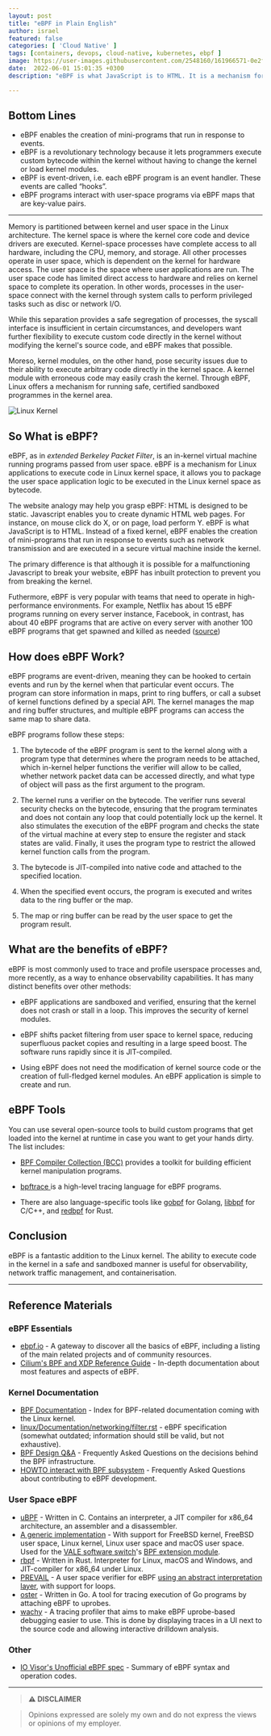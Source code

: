 ```yaml
---
layout: post
title: "eBPF in Plain English"
author: israel
featured: false
categories: [ 'Cloud Native' ]
tags: [containers, devops, cloud-native, kubernetes, ebpf ]
image: https://user-images.githubusercontent.com/2548160/161966571-0e2f2d03-9cc3-499e-b45d-04813ff9d91e.jpeg
date:  2022-06-01 15:01:35 +0300
description: "eBPF is what JavaScript is to HTML. It is a mechanism for Linux applications to execute code in Linux kernel space..."

---
```

  
## Bottom Lines
 
- eBPF enables the creation of mini-programs that run in response to events.
- eBPF is a revolutionary technology because it lets programmers execute custom bytecode within the kernel without having to change the kernel or load kernel modules.
- eBPF is event-driven, i.e. each eBPF program is an event handler. These events are called “hooks”.
- eBPF programs interact with user-space programs via eBPF maps that are key-value pairs.

---

Memory is partitioned between kernel and user space in the Linux architecture. The kernel space is where the kernel core code and device drivers are executed. Kernel-space processes have complete access to all hardware, including the CPU, memory, and storage. All other processes operate in user space, which is dependent on the kernel for hardware access. The user space is the space where user applications are run. The user space code has limited direct access to hardware and relies on kernel space to complete its operation. In other words,  processes in the user-space connect with the kernel through system calls to perform privileged tasks such as disc or network I/O.

While this separation provides a safe segregation of processes, the syscall interface is insufficient in certain circumstances, and developers want further flexibility to execute custom code directly in the kernel without modifying the kernel's source code, and eBPF makes that possible. 

Moreso, kernel modules, on the other hand, pose security issues due to their ability to execute arbitrary code directly in the kernel space. A kernel module with erroneous code may easily crash the kernel. Through eBPF, Linux offers a mechanism for running safe, certified sandboxed programmes in the kernel area.

  <p class="aligncenter">
<img class="lazyimg" alt="Linux Kernel" src="https://user-images.githubusercontent.com/2548160/161970884-4be032c9-bfe6-4eb3-a7a0-08cba88de96a.png"/> 
<br>
</p>

## So What is eBPF?

eBPF, as in _extended Berkeley Packet Filter_, is an in-kernel virtual machine running programs passed from user space. eBPF is a mechanism for Linux applications to execute code in Linux kernel space, it allows you to package the user space application logic to be executed in the Linux kernel space as bytecode. 

The website analogy may help you grasp eBPF: HTML is designed to be static. Javascript enables you to create dynamic HTML web pages. For instance, on mouse click do X, or on page, load perform Y. eBPF is what JavaScript is to HTML. Instead of a fixed kernel, eBPF enables the creation of mini-programs that run in response to events such as network transmission and are executed in a secure virtual machine inside the kernel.

The primary difference is that although it is possible for a malfunctioning Javascript to break your website, eBPF has inbuilt protection to prevent you from breaking the kernel.

Futhermore, eBPF is very popular with teams that need to operate in high-performance environments. For example, Netflix has about 15 eBPF programs running on every server instance, Facebook, in contrast, has about 40 eBPF programs that are active on every server with another 100 eBPF programs that get spawned and killed as needed (<a href="https://www.brendangregg.com/blog/2019-12-02/bpf-a-new-type-of-software.html">source</a>)

## How does eBPF Work?

eBPF programs are event-driven, meaning they can be hooked to certain events and run by the kernel when that particular event occurs. The program can store information in maps, print to ring buffers, or call a subset of kernel functions defined by a special API. The kernel manages the map and ring buffer structures, and multiple eBPF programs can access the same map to share data.


eBPF programs follow these steps:

1. The bytecode of the eBPF program is sent to the kernel along with a program type that determines where the program needs to be attached, which in-kernel helper functions the verifier will allow to be called, whether network packet data can be accessed directly, and what type of object will pass as the first argument to the program.

  

2. The kernel runs a verifier on the bytecode. The verifier runs several security checks on the bytecode, ensuring that the program terminates and does not contain any loop that could potentially lock up the kernel. It also stimulates the execution of the eBPF program and checks the state of the virtual machine at every step to ensure the register and stack states are valid. Finally, it uses the program type to restrict the allowed kernel function calls from the program.

  

3. The bytecode is JIT-compiled into native code and attached to the specified location.

  

4. When the specified event occurs, the program is executed and writes data to the ring buffer or the map.
  

5. The map or ring buffer can be read by the user space to get the program result.


## What are the benefits of eBPF? 

eBPF is most commonly used to trace and profile userspace processes and, more recently, as a way to enhance observability capabilities. It has many distinct benefits over other methods:

- eBPF applications are sandboxed and verified, ensuring that the kernel does not crash or stall in a loop. This improves the security of kernel modules.

- eBPF shifts packet filtering from user space to kernel space, reducing superfluous packet copies and resulting in a large speed boost. The software runs rapidly since it is JIT-compiled.

- Using eBPF does not need the modification of kernel source code or the creation of full-fledged kernel modules. An eBPF application is simple to create and run.


## eBPF Tools

You can use several open-source tools to build custom programs that get loaded into the kernel at runtime in case you want to get your hands dirty. The list includes:

-  <a  href="https://www.containiq.com/post/bcc-tools"  target="_blank"> BPF Compiler Collection (BCC)</a> provides a toolkit for building efficient kernel manipulation programs.

-  <a  href="https://github.com/ajor/bpftrace"  target="_blank"> bpftrace </a> is a high-level tracing language for eBPF programs.

- There are also language-specific tools like <a  href="https://github.com/iovisor/gobpf">gobpf</a> for Golang, <a  href="https://www.containiq.com/post/libbpf">libbpf</a> for C/C++, and <a  href="https://github.com/ingraind/redbpf">redbpf</a> for Rust.


## Conclusion

eBPF is a fantastic addition to the Linux kernel. The ability to execute code in the kernel in a safe and sandboxed manner is useful for observability, network traffic management, and containerisation.

---
  
## Reference Materials

### eBPF Essentials

- [ebpf.io](https://ebpf.io/) - A gateway to discover all the basics of eBPF, including a listing of the main related projects and of community resources.
- [Cilium's BPF and XDP Reference Guide](http://docs.cilium.io/en/latest/bpf/) - In-depth documentation about most features and aspects of eBPF.

### Kernel Documentation

- [BPF Documentation](https://www.kernel.org/doc/html/latest/bpf/index.html) - Index for BPF-related documentation coming with the Linux kernel.
- [linux/Documentation/networking/filter.rst](https://git.kernel.org/pub/scm/linux/kernel/git/torvalds/linux.git/tree/Documentation/networking/filter.rst) - eBPF specification (somewhat outdated; information should still be valid, but not exhaustive).
- [BPF Design Q&A](https://www.kernel.org/doc/html/latest/bpf/bpf_design_QA.html) - Frequently Asked Questions on the decisions behind the BPF infrastructure.
- [HOWTO interact with BPF subsystem](https://www.kernel.org/doc/html/latest/bpf/bpf_devel_QA.html) - Frequently Asked Questions about contributing to eBPF development.

### User Space eBPF

- [uBPF](https://github.com/iovisor/ubpf/) - Written in C. Contains an interpreter, a JIT compiler for x86_64 architecture, an assembler and a disassembler.
- [A generic implementation](https://github.com/YutaroHayakawa/generic-ebpf) - With support for FreeBSD kernel, FreeBSD user space, Linux kernel, Linux user space and macOS user space. Used for the [VALE software switch](https://www.unix.com/man-page/freebsd/4/vale/)'s [BPF extension module](https://github.com/YutaroHayakawa/vale-bpf).
- [rbpf](https://github.com/qmonnet/rbpf) - Written in Rust. Interpreter for Linux, macOS and Windows, and JIT-compiler for x86_64 under Linux.
- [PREVAIL](https://github.com/vbpf/ebpf-verifier) - A user space verifier for eBPF [using an abstract interpretation layer](https://elazarg.github.io/pldi19main-final.pdf), with support for loops.
- [oster](https://github.com/grantseltzer/oster) - Written in Go. A tool for tracing execution of Go programs by attaching eBPF to uprobes.
- [wachy](https://rubrikinc.github.io/wachy/) - A tracing profiler that aims to make eBPF uprobe-based debugging easier to use. This is done by displaying traces in a UI next to the source code and allowing interactive drilldown analysis.

### Other

- [IO Visor's Unofficial eBPF spec](https://github.com/iovisor/bpf-docs/blob/master/eBPF.md) - Summary of eBPF syntax and operation codes.

-------
>  **⚠ DISCLAIMER**

> Opinions expressed are solely my own and do not express the views or opinions of my employer.